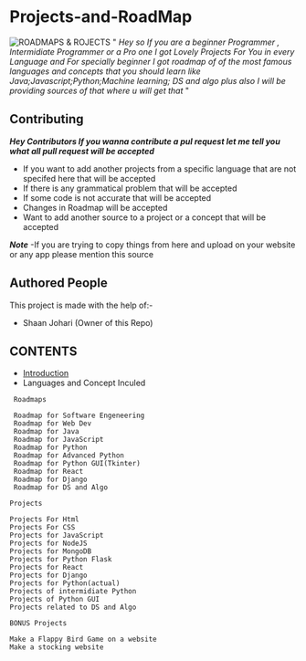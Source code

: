 # Projects-and-RoadMap
![ROADMAPS & ROJECTS](https://user-images.githubusercontent.com/75380879/111023721-a818dc00-8400-11eb-89a8-94ca74ba53a5.png)
" *Hey so If you are a beginner Programmer , Intermidiate Programmer or a Pro one I got Lovely Projects For You in every Language and For specially beginner I got roadmap of of the most famous languages and concepts that you should learn like Java;Javascript;Python;Machine learning; DS and algo plus also I will be providing sources of that where u will get that* "

## Contributing ##
***Hey Contributors If you wanna contribute a pul request let me tell you what all pull request will be accepted***
- If you want to add another projects from a specific language that are not specifed here that will be accepted
- If there is any grammatical problem that will be accepted
- If some code is not accurate that will be accepted
- Changes in Roadmap will be accepted
- Want to add another source to a project or a concept that will be accepted

***Note*** -If you are trying to copy things from here and upload on your website or any app please mention this source

## Authored People ##
This project is made with the help of:-
- Shaan Johari (Owner of this Repo)

## CONTENTS ##
- [Introduction](https://github.com/ShaanJ20/Projects-and-RoadMap/wiki/Introduction)
- Languages  and Concept Inculed
```
 Roadmaps

 Roadmap for Software Engeneering
 Roadmap for Web Dev
 Roadmap for Java
 Roadmap for JavaScript
 Roadmap for Python
 Roadmap for Advanced Python
 Roadmap for Python GUI(Tkinter)
 Roadmap for React
 Roadmap for Django
 Roadmap for DS and Algo
```

```
Projects

Projects For Html
Projects For CSS
Projects for JavaScript
Projects for NodeJS
Projects for MongoDB
Projects for Python Flask
Projects for React
Projects for Django
Projects for Python(actual)
Projects of intermidiate Python
Projects of Python GUI
Projects related to DS and Algo
```
```
BONUS Projects

Make a Flappy Bird Game on a website
Make a stocking website
```

